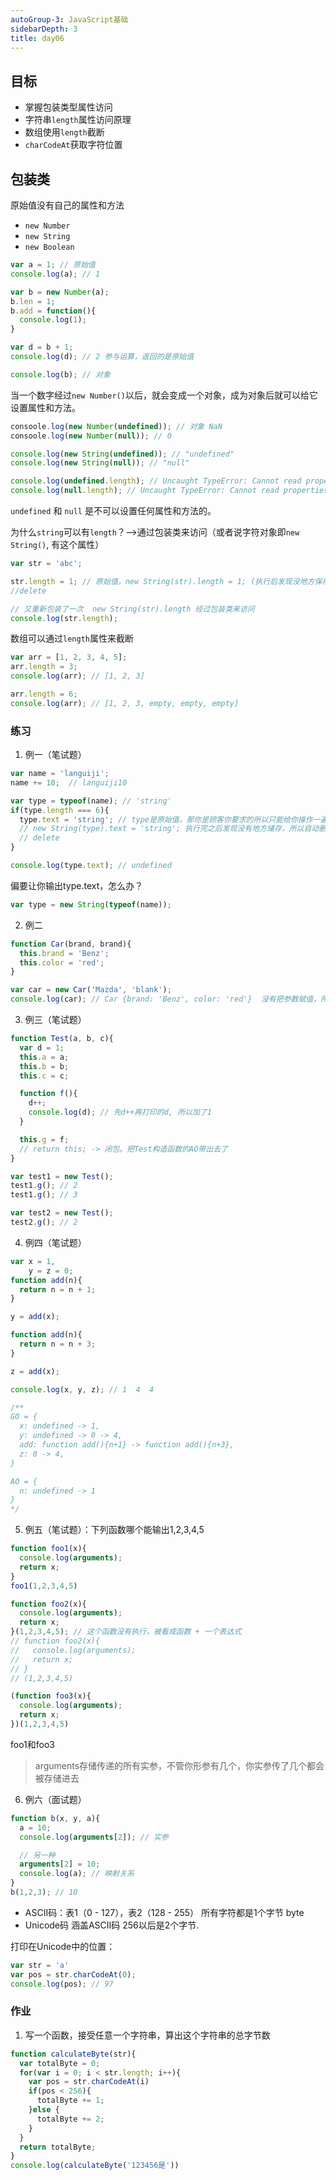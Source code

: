 ```yaml
---
autoGroup-3: JavaScript基础
sidebarDepth: 3
title: day06
---
```


## 目标
- 掌握包装类型属性访问
- 字符串`length`属性访问原理
- 数组使用`length`截断
- `charCodeAt`获取字符位置

## 包装类
原始值没有自己的属性和方法
- `new Number`
- `new String`
- `new Boolean`

```js
var a = 1; // 原始值
console.log(a); // 1

var b = new Number(a);
b.len = 1;
b.add = function(){
  console.log(1);
}

var d = b + 1;
console.log(d); // 2 参与运算，返回的是原始值

console.log(b); // 对象
```
当一个数字经过`new Number()`以后，就会变成一个对象，成为对象后就可以给它设置属性和方法。

```js
consoole.log(new Number(undefined)); // 对象 NaN
consoole.log(new Number(null)); // 0

console.log(new String(undefined)); // "undefined"
console.log(new String(null)); // "null"

console.log(undefined.length); // Uncaught TypeError: Cannot read properties of undefined
console.log(null.length); // Uncaught TypeError: Cannot read properties of null
```
`undefined` 和 `null` 是不可以设置任何属性和方法的。

为什么`string`可以有`length`？-->通过包装类来访问（或者说字符对象即`new String()`, 有这个属性）
```js
var str = 'abc';

str.length = 1; // 原始值，new String(str).length = 1; (执行后发现没地方保存)
//delete 

// 又重新包装了一次  new String(str).length 经过包装类来访问
console.log(str.length);
```

数组可以通过`length`属性来截断
```js
var arr = [1, 2, 3, 4, 5];
arr.length = 3;
console.log(arr); // [1, 2, 3]

arr.length = 6;
console.log(arr); // [1, 2, 3, empty, empty, empty]
```

### 练习
1. 例一（笔试题）
```js
var name = 'languiji';
name += 10;  // languiji10

var type = typeof(name); // 'string'
if(type.length === 6){
  type.text = 'string'; // type是原始值，那你是顾客你要求的所以只能给你操作一遍
  // new String(type).text = 'string'; 执行完之后发现没有地方储存，所以自动删除
  // delete
}

console.log(type.text); // undefined
```
偏要让你输出type.text，怎么办？
```js
var type = new String(typeof(name));
```

2. 例二
```js
function Car(brand, brand){
  this.brand = 'Benz';
  this.color = 'red';
}

var car = new Car('Mazda', 'blank');
console.log(car); // Car {brand: 'Benz', color: 'red'}  没有把参数赋值，所以还是原来写好的值
```

3. 例三（笔试题）
```js
function Test(a, b, c){
  var d = 1;
  this.a = a;
  this.b = b;
  this.c = c;

  function f(){
    d++;
    console.log(d); // 先d++再打印的d, 所以加了1
  }

  this.g = f;
  // return this; -> 闭包。把Test构造函数的AO带出去了
}

var test1 = new Test();
test1.g(); // 2
test1.g(); // 3

var test2 = new Test();
test2.g(); // 2
```
4. 例四（笔试题）
```js
var x = 1,
    y = z = 0;
function add(n){
  return n = n + 1;
}

y = add(x);

function add(n){
  return n = n + 3;
}

z = add(x);

console.log(x, y, z); // 1  4  4

/**
GO = {
  x: undefined -> 1,
  y: undefined -> 0 -> 4,
  add: function add(){n+1} -> function add(){n+3},
  z: 0 -> 4,
}

AO = {
  n: undefined -> 1
}
*/
```

5. 例五（笔试题）：下列函数哪个能输出1,2,3,4,5
```js
function foo1(x){
  console.log(arguments); 
  return x;
}
foo1(1,2,3,4,5)

function foo2(x){
  console.log(arguments); 
  return x;
}(1,2,3,4,5); // 这个函数没有执行，被看成函数 + 一个表达式
// function foo2(x){
//   console.log(arguments); 
//   return x;
// } 
// (1,2,3,4,5)

(function foo3(x){
  console.log(arguments); 
  return x;
})(1,2,3,4,5)
```
foo1和foo3
> arguments存储传递的所有实参，不管你形参有几个，你实参传了几个都会被存储进去

6. 例六（面试题）
```js
function b(x, y, a){
  a = 10;
  console.log(arguments[2]); // 实参

  // 另一种
  arguments[2] = 10;
  console.log(a); // 映射关系
}
b(1,2,3); // 10
```

- ASCII码：表1（0 - 127），表2（128 - 255） 所有字符都是1个字节 byte
- Unicode码 涵盖ASCII码  256以后是2个字节.  

打印在Unicode中的位置：
```js
var str = 'a'
var pos = str.charCodeAt(0);
console.log(pos); // 97
```

### 作业
1. 写一个函数，接受任意一个字符串，算出这个字符串的总字节数
```js
function calculateByte(str){
  var totalByte = 0;
  for(var i = 0; i < str.length; i++){
    var pos = str.charCodeAt(i)
    if(pos < 256){
      totalByte += 1;
    }else {
      totalByte += 2;
    }
  }
  return totalByte;
}
console.log(calculateByte('123456是'))
```